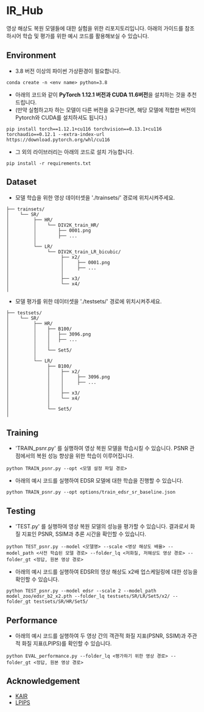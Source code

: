# IR_Hub
영상 해상도 복원 모델들에 대한 실험을 위한 리포지토리입니다.
아래의 가이드를 참조하시어 학습 및 평가를 위한 예시 코드를 활용해보실 수 있습니다.

## Environment
- 3.8 버전 이상의 파이썬 가상환경이 필요합니다.
```
conda create -n <env name> python=3.8
```
- 아래의 코드와 같이 **PyTorch 1.12.1 버전과 CUDA 11.6버전**을 설치하는 것을 추천드립니다. 
- (만약 실험하고자 하는 모델이 다른 버전을 요구한다면, 해당 모델에 적합한 버전의 Pytorch와 CUDA를 설치하셔도 됩니다.)
```
pip install torch==1.12.1+cu116 torchvision==0.13.1+cu116 torchaudio==0.12.1 --extra-index-url https://download.pytorch.org/whl/cu116
```
- 그 외의 라이브러리는 아래의 코드로 설치 가능합니다. 
```
pip install -r requirements.txt
```

## Dataset
- 모델 학습을 위한 영상 데이터셋을 './trainsets/' 경로에 위치시켜주세요.
```
├── trainsets/
│    └── SR/
│         ├── HR/
│         │    └── DIV2K_train_HR/
│         │        ├── 0001.png
│         │        ├── ...
│         │            
│         └── LR/            
│              └── DIV2K_train_LR_bicubic/       
│                   ├── x2/  
│                   │     ├── 0001.png
│                   │     ├── ... 
│                   │ 
│                   ├── x3/
│                   └── x4/
│
```
- 모델 평가를 위한 데이터셋을 './testsets/' 경로에 위치시켜주세요.
```
├── testsets/
│    └── SR/
│         ├── HR/
│         │    ├── B100/
│         │    │   ├── 3096.png
│         │    │   ├── ...
│         │    │
│         │    └── Set5/ 
│         │
│         └── LR/            
│              ├── B100/       
│              │    ├── x2/  
│              │    │     ├── 3096.png
│              │    │     ├── ... 
│              │    │ 
│              │    ├── x3/
│              │    └── x4/
│              │
│              └── Set5/
│  
```

## Training
- 'TRAIN_psnr.py' 를 실행하여 영상 복원 모델을 학습시킬 수 있습니다. PSNR 관점에서의 복원 성능 향상을 위한 학습이 이루어집니다. 
```
python TRAIN_psnr.py --opt <모델 설정 파일 경로> 
```
- 아래의 예시 코드를 실행하여 EDSR 모델에 대한 학습을 진행할 수 있습니다. 
```
python TRAIN_psnr.py --opt options/train_edsr_sr_baseline.json
```
## Testing
- 'TEST.py' 를 실행하여 영상 복원 모델의 성능을 평가할 수 있습니다. 결과로서 화질 지표인 PSNR, SSIM과 추론 시간을 확인할 수 있습니다. 
```
python TEST_psnr.py --model <모델명> --scale <영상 해상도 배율> --model_path <사전 학습된 모델 경로> --folder_lq <저화질, 저해상도 영상 경로> --folder_gt <정답, 원본 영상 경로>
```
- 아래의 예시 코드를 실행하여 EDSR의 영상 해상도 x2배 업스케일링에 대한 성능을 확인할 수 있습니다. 
```
python TEST_psnr.py --model edsr --scale 2 --model_path model_zoo/edsr_b2_x2.pth --folder_lq testsets/SR/LR/Set5/x2/ --folder_gt testsets/SR/HR/Set5/
```
## Performance
- 아래의 예시 코드를 실행하여 두 영상 간의 객관적 화질 지표(PSNR, SSIM)과 주관적 화질 지표(LPIPS)를 확인할 수 있습니다.
```
python EVAL_performance.py --folder_lq <평가하기 위한 영상 경로> --folder_gt <정답, 원본 영상 경로>
```

## Acknowledgement
- [KAIR](https://github.com/cszn/KAIR)
- [LPIPS](https://github.com/richzhang/PerceptualSimilarity)
